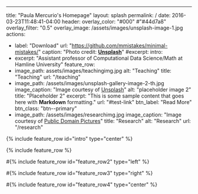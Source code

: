 ---
title: "Paula Mercurio's Homepage"
layout: splash
permalink: /
date: 2016-03-23T11:48:41-04:00
header:
  overlay_color: "#000" #"#44d7a8"
  overlay_filter: "0.5"
  overlay_image: /assets/images/unsplash-image-1.jpg
  actions:
   - label: "Download"
     url: "https://github.com/mmistakes/minimal-mistakes/"
  caption: "Photo credit: [**Unsplash**](https://unsplash.com)"
#excerpt: 
intro: 
  - excerpt: "Assistant professor of Computational Data Science/Math at Hamline University"
feature_row:
  - image_path: assets/images/teachingimg.jpg
    alt: "Teaching"
    title: "Teaching"
    url: "/teaching"
  - image_path: /assets/images/unsplash-gallery-image-2-th.jpg
    image_caption: "Image courtesy of [Unsplash](https://unsplash.com/)"
    alt: "placeholder image 2"
    title: "Placeholder 2"
    excerpt: "This is some sample content that goes here with **Markdown** formatting."
    url: "#test-link"
    btn_label: "Read More"
    btn_class: "btn--primary"
  - image_path: /assets/images/researchimg.jpg
    image_caption: "Image courtesy of [Public Domain Pictures](https://publicdomainpictures.net/)"
    title: "Research"
    alt: "Research" 
    url: "/research"
    


{% include feature_row id="intro" type="center" %}

{% include feature_row %}

#{% include feature_row id="feature_row2" type="left" %}

#{% include feature_row id="feature_row3" type="right" %}

#{% include feature_row id="feature_row4" type="center" %}